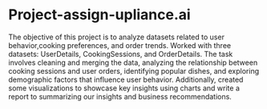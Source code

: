 # Project-assign-upliance.ai
The objective of this project is to analyze datasets related to user behavior,cooking preferences, and order trends.
Worked with three datasets: UserDetails, CookingSessions, and OrderDetails.
The task involves cleaning and merging the data, analyzing the relationship between cooking sessions and user orders, identifying popular dishes, and exploring demographic factors that influence user behavior.
Additionally,  created some visualizations to showcase key insights using charts and write a report to summarizing our insights and business recommendations.
